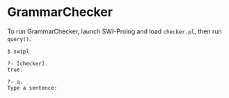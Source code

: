 # GrammarChecker

To run GrammarChecker, launch SWI-Prolog and load `checker.pl`, then run `query()`.

```
$ swipl

?- [checker].
true.

?- q.
Type a sentence:
```
